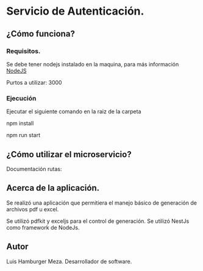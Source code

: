 # Servicio de Autenticación.

## ¿Cómo funciona?

### Requisitos.

Se debe tener nodejs instalado en la maquina, para más información [NodeJS](https://nodejs.org/en/)

Purtos a utilizar: 3000


### Ejecución

Ejecutar el siguiente comando en la raiz de la carpeta

npm install

npm run start

## ¿Cómo utilizar el microservicio?

Documentación rutas:


## Acerca de la aplicación.

Se realizó una aplicación que permitiera el manejo básico de generación de archivos pdf u excel.

Se utilizó pdfkit y exceljs para el control de generación.
Se utilizó NestJs como framework de NodeJs.


## Autor

Luis Hamburger Meza.
Desarrollador de software.

